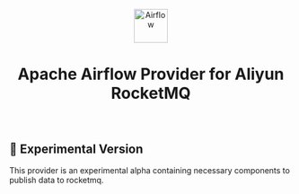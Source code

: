 <p align="center">
  <a href="https://www.airflow.apache.org">
    <img alt="Airflow" src="https://cwiki.apache.org/confluence/download/attachments/145723561/airflow_transparent.png?api=v2" width="60" />
  </a>
</p>
<h1 align="center">
  Apache Airflow Provider for Aliyun RocketMQ
</h1>
  <h3 align="center">
</h3>

<br/>

## 🧪 Experimental Version
This provider is an experimental alpha containing necessary components to publish data to rocketmq.
